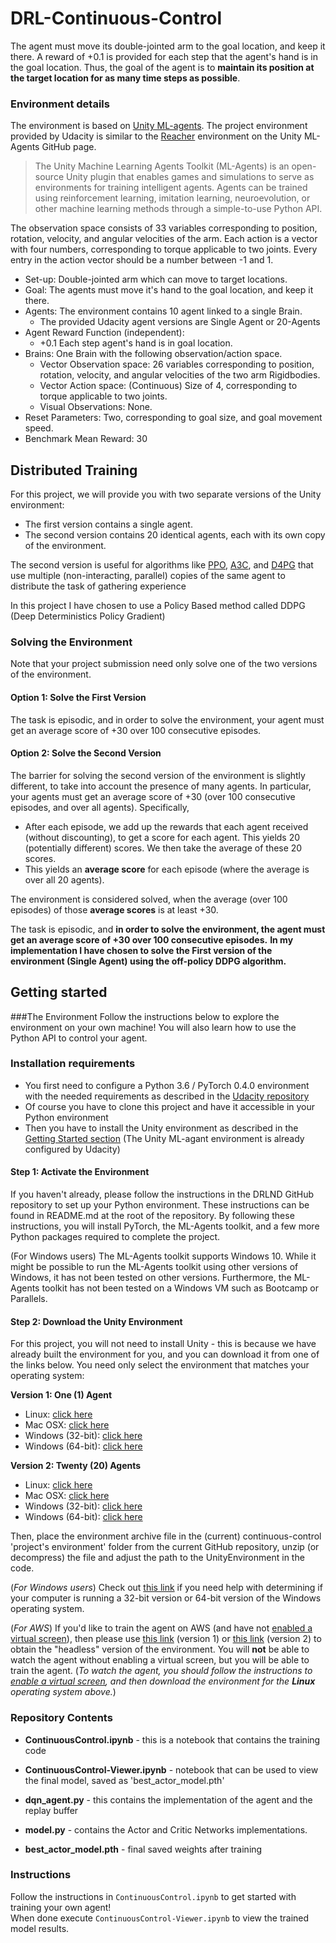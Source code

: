 # DRL-Continuous-Control
The agent must move its double-jointed arm to the goal location, and keep it there. A reward of +0.1 is provided for each step that the agent's hand is in the goal location. Thus, the goal of the agent is to **maintain its position at the target location for as many time steps as possible**.



### Environment details

The environment is based on [Unity ML-agents](https://github.com/Unity-Technologies/ml-agents). The project environment provided by Udacity is similar to the [Reacher](https://github.com/Unity-Technologies/ml-agents/blob/master/docs/Learning-Environment-Examples.md#reacher) environment on the Unity ML-Agents GitHub page.

> The Unity Machine Learning Agents Toolkit (ML-Agents) is an open-source Unity plugin that enables games and simulations to serve as environments for training intelligent agents. Agents can be trained using reinforcement learning, imitation learning, neuroevolution, or other machine learning methods through a simple-to-use Python API. 

The observation space consists of 33 variables corresponding to position, rotation, velocity, and angular velocities of the arm. Each action is a vector with four numbers, corresponding to torque applicable to two joints. Every entry in the action vector should be a number between -1 and 1.

- Set-up: Double-jointed arm which can move to target locations.
- Goal: The agents must move it's hand to the goal location, and keep it there.
- Agents: The environment contains 10 agent linked to a single Brain.
  - The provided Udacity agent versions are Single Agent or 20-Agents
- Agent Reward Function (independent):
  - +0.1 Each step agent's hand is in goal location.
- Brains: One Brain with the following observation/action space.
  - Vector Observation space: 26 variables corresponding to position, rotation, velocity, and angular velocities of the two arm Rigidbodies.
  - Vector Action space: (Continuous) Size of 4, corresponding to torque applicable to two joints.
  - Visual Observations: None.
- Reset Parameters: Two, corresponding to goal size, and goal movement speed.
- Benchmark Mean Reward: 30


## Distributed Training
For this project, we will provide you with two separate versions of the Unity environment:

 - The first version contains a single agent.
 - The second version contains 20 identical agents, each with its own copy of the environment.

The second version is useful for algorithms like [PPO](https://arxiv.org/pdf/1707.06347.pdf), [A3C](https://arxiv.org/pdf/1602.01783.pdf), and [D4PG](https://openreview.net/pdf?id=SyZipzbCb) that use multiple (non-interacting, parallel) copies of the same agent to distribute the task of gathering experience

In this project I have chosen to use a Policy Based method called DDPG (Deep Deterministics Policy Gradient)

### Solving the Environment

Note that your project submission need only solve one of the two versions of the environment. 

#### Option 1: Solve the First Version

The task is episodic, and in order to solve the environment,  your agent must get an average score of +30 over 100 consecutive episodes.

#### Option 2: Solve the Second Version

The barrier for solving the second version of the environment is slightly different, to take into account the presence of many agents.  In particular, your agents must get an average score of +30 (over 100 consecutive episodes, and over all agents).  Specifically,
- After each episode, we add up the rewards that each agent received (without discounting), to get a score for each agent.  This yields 20 (potentially different) scores.  We then take the average of these 20 scores. 
- This yields an **average score** for each episode (where the average is over all 20 agents).

The environment is considered solved, when the average (over 100 episodes) of those **average scores** is at least +30. 



The task is episodic, and **in order to solve the environment, the agent must get an average score of +30 over 100 consecutive episodes.**
**In my implementation I have chosen to solve the First version of the environment (Single Agent) using the off-policy DDPG algorithm.** 



## Getting started

###The Environment
Follow the instructions below to explore the environment on your own machine! You will also learn how to use the Python API to control your agent.

### Installation requirements

- You first need to configure a Python 3.6 / PyTorch 0.4.0 environment with the needed requirements as described in the [Udacity repository](https://github.com/udacity/deep-reinforcement-learning#dependencies)
- Of course you have to clone this project and have it accessible in your Python environment
- Then you have to install the Unity environment as described in the [Getting Started section](https://github.com/udacity/deep-reinforcement-learning/blob/master/p2_continuous-control/README.md) (The Unity ML-agant environment is already configured by Udacity)

#### Step 1: Activate the Environment
If you haven't already, please follow the instructions in the DRLND GitHub repository to set up your Python environment. These instructions can be found in README.md at the root of the repository. By following these instructions, you will install PyTorch, the ML-Agents toolkit, and a few more Python packages required to complete the project.

(For Windows users) The ML-Agents toolkit supports Windows 10. While it might be possible to run the ML-Agents toolkit using other versions of Windows, it has not been tested on other versions. Furthermore, the ML-Agents toolkit has not been tested on a Windows VM such as Bootcamp or Parallels.

#### Step 2: Download the Unity Environment
For this project, you will not need to install Unity - this is because we have already built the environment for you, and you can download it from one of the links below. You need only select the environment that matches your operating system:

**Version 1: One (1) Agent**
- Linux: [click here](https://s3-us-west-1.amazonaws.com/udacity-drlnd/P2/Reacher/one_agent/Reacher_Linux.zip)
- Mac OSX: [click here](https://s3-us-west-1.amazonaws.com/udacity-drlnd/P2/Reacher/one_agent/Reacher.app.zip)
- Windows (32-bit): [click here](https://s3-us-west-1.amazonaws.com/udacity-drlnd/P2/Reacher/one_agent/Reacher_Windows_x86.zip)
- Windows (64-bit): [click here](https://s3-us-west-1.amazonaws.com/udacity-drlnd/P2/Reacher/one_agent/Reacher_Windows_x86_64.zip)

**Version 2: Twenty (20) Agents**
- Linux: [click here](https://s3-us-west-1.amazonaws.com/udacity-drlnd/P2/Reacher/Reacher_Linux.zip)
- Mac OSX: [click here](https://s3-us-west-1.amazonaws.com/udacity-drlnd/P2/Reacher/Reacher.app.zip)
- Windows (32-bit): [click here](https://s3-us-west-1.amazonaws.com/udacity-drlnd/P2/Reacher/Reacher_Windows_x86.zip)
- Windows (64-bit): [click here](https://s3-us-west-1.amazonaws.com/udacity-drlnd/P2/Reacher/Reacher_Windows_x86_64.zip)

Then, place the environment archive file in the (current) continuous-control 'project's environment' folder from the current GitHub repository, unzip (or decompress) the file and adjust the path to the UnityEnvironment in the code.

(_For Windows users_) Check out [this link](https://support.microsoft.com/en-us/help/827218/how-to-determine-whether-a-computer-is-running-a-32-bit-version-or-64) if you need help with determining if your computer is running a 32-bit version or 64-bit version of the Windows operating system.

(_For AWS_) If you'd like to train the agent on AWS (and have not [enabled a virtual screen](https://github.com/Unity-Technologies/ml-agents/blob/master/docs/Training-on-Amazon-Web-Service.md)), then please use [this link](https://s3-us-west-1.amazonaws.com/udacity-drlnd/P2/Reacher/one_agent/Reacher_Linux_NoVis.zip) (version 1) or [this link](https://s3-us-west-1.amazonaws.com/udacity-drlnd/P2/Reacher/Reacher_Linux_NoVis.zip) (version 2) to obtain the "headless" version of the environment.  You will **not** be able to watch the agent without enabling a virtual screen, but you will be able to train the agent.  (_To watch the agent, you should follow the instructions to [enable a virtual screen](https://github.com/Unity-Technologies/ml-agents/blob/master/docs/Training-on-Amazon-Web-Service.md), and then download the environment for the **Linux** operating system above._)

### Repository Contents

- **ContinuousControl.ipynb** - this is a notebook that contains the training code
- **ContinuousControl-Viewer.ipynb** - notebook that can be used to view the final model, saved as 'best_actor_model.pth'
- **dqn_agent.py** - this contains the implementation of the agent and the replay buffer
- **model.py** - contains the Actor and Critic Networks implementations.

- **best_actor_model.pth** - final saved weights after training

### Instructions

Follow the instructions in `ContinuousControl.ipynb` to get started with training your own agent!  
When done execute `ContinuousControl-Viewer.ipynb` to view the trained model results.
